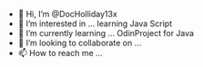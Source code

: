 - 👋 Hi, I’m @DocHolliday13x
- 👀 I’m interested in ... learning Java Script
- 🌱 I’m currently learning ... OdinProject for Java
- 💞️ I’m looking to collaborate on ...
- 📫 How to reach me ...

<!---
DocHolliday13x/DocHolliday13x is a ✨ special ✨ repository because its `README.md` (this file) appears on your GitHub profile.
You can click the Preview link to take a look at your changes.
--->
